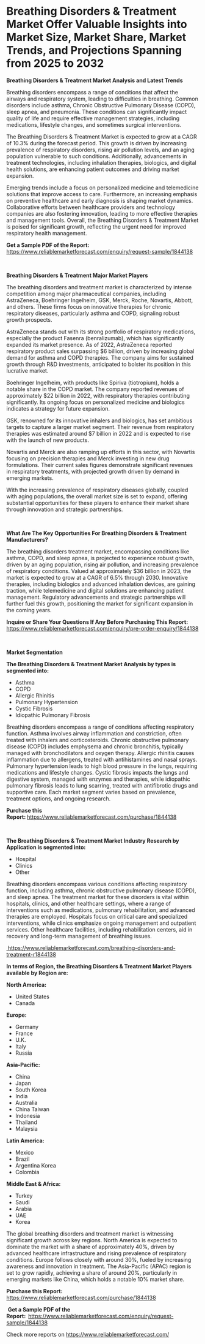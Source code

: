 <p><h1>Breathing Disorders & Treatment Market Offer Valuable Insights into Market Size, Market Share, Market Trends, and Projections Spanning from 2025 to 2032</h1></p><p><strong>Breathing Disorders & Treatment Market Analysis and Latest Trends</strong></p>
<p><p>Breathing disorders encompass a range of conditions that affect the airways and respiratory system, leading to difficulties in breathing. Common disorders include asthma, Chronic Obstructive Pulmonary Disease (COPD), sleep apnea, and pneumonia. These conditions can significantly impact quality of life and require effective management strategies, including medications, lifestyle changes, and sometimes surgical interventions.</p><p>The Breathing Disorders & Treatment Market is expected to grow at a CAGR of 10.3% during the forecast period. This growth is driven by increasing prevalence of respiratory disorders, rising air pollution levels, and an aging population vulnerable to such conditions. Additionally, advancements in treatment technologies, including inhalation therapies, biologics, and digital health solutions, are enhancing patient outcomes and driving market expansion.</p><p>Emerging trends include a focus on personalized medicine and telemedicine solutions that improve access to care. Furthermore, an increasing emphasis on preventive healthcare and early diagnosis is shaping market dynamics. Collaborative efforts between healthcare providers and technology companies are also fostering innovation, leading to more effective therapies and management tools. Overall, the Breathing Disorders & Treatment Market is poised for significant growth, reflecting the urgent need for improved respiratory health management.</p></p>
<p><strong>Get a Sample PDF of the Report:&nbsp;</strong> <a href="https://www.reliablemarketforecast.com/enquiry/request-sample/1844138?utm_campaign=2282&utm_medium=2&utm_source=Github&utm_content=ia&utm_term=03032025&utm_id=breathing-disorders-treatment">https://www.reliablemarketforecast.com/enquiry/request-sample/1844138</a></p>
<p>&nbsp;</p>
<p><strong>Breathing Disorders & Treatment Major Market Players</strong></p>
<p><p>The breathing disorders and treatment market is characterized by intense competition among major pharmaceutical companies, including AstraZeneca, Boehringer Ingelheim, GSK, Merck, Roche, Novartis, Abbott, and others. These firms focus on innovative therapies for chronic respiratory diseases, particularly asthma and COPD, signaling robust growth prospects.</p><p>AstraZeneca stands out with its strong portfolio of respiratory medications, especially the product Fasenra (benralizumab), which has significantly expanded its market presence. As of 2022, AstraZeneca reported respiratory product sales surpassing $6 billion, driven by increasing global demand for asthma and COPD therapies. The company aims for sustained growth through R&D investments, anticipated to bolster its position in this lucrative market.</p><p>Boehringer Ingelheim, with products like Spiriva (tiotropium), holds a notable share in the COPD market. The company reported revenues of approximately $22 billion in 2022, with respiratory therapies contributing significantly. Its ongoing focus on personalized medicine and biologics indicates a strategy for future expansion.</p><p>GSK, renowned for its innovative inhalers and biologics, has set ambitious targets to capture a larger market segment. Their revenue from respiratory therapies was estimated around $7 billion in 2022 and is expected to rise with the launch of new products.</p><p>Novartis and Merck are also ramping up efforts in this sector, with Novartis focusing on precision therapies and Merck investing in new drug formulations. Their current sales figures demonstrate significant revenues in respiratory treatments, with projected growth driven by demand in emerging markets.</p><p>With the increasing prevalence of respiratory diseases globally, coupled with aging populations, the overall market size is set to expand, offering substantial opportunities for these players to enhance their market share through innovation and strategic partnerships.</p></p>
<p>&nbsp;</p>
<p><strong>What Are The Key Opportunities For Breathing Disorders & Treatment Manufacturers?</strong></p>
<p><p>The breathing disorders treatment market, encompassing conditions like asthma, COPD, and sleep apnea, is projected to experience robust growth, driven by an aging population, rising air pollution, and increasing prevalence of respiratory conditions. Valued at approximately $36 billion in 2023, the market is expected to grow at a CAGR of 6.5% through 2030. Innovative therapies, including biologics and advanced inhalation devices, are gaining traction, while telemedicine and digital solutions are enhancing patient management. Regulatory advancements and strategic partnerships will further fuel this growth, positioning the market for significant expansion in the coming years.</p></p>
<p><strong>Inquire or Share Your Questions If Any Before Purchasing This Report:</strong> <a href="https://www.reliablemarketforecast.com/enquiry/pre-order-enquiry/1844138?utm_campaign=2282&utm_medium=2&utm_source=Github&utm_content=ia&utm_term=03032025&utm_id=breathing-disorders-treatment">https://www.reliablemarketforecast.com/enquiry/pre-order-enquiry/1844138</a></p>
<p>&nbsp;</p>
<p><strong>Market Segmentation</strong></p>
<p><strong>The Breathing Disorders & Treatment Market Analysis by types is segmented into:</strong></p>
<p><ul><li>Asthma</li><li>COPD</li><li>Allergic Rhinitis</li><li>Pulmonary Hypertension</li><li>Cystic Fibrosis</li><li>Idiopathic Pulmonary Fibrosis</li></ul></p>
<p><p>Breathing disorders encompass a range of conditions affecting respiratory function. Asthma involves airway inflammation and constriction, often treated with inhalers and corticosteroids. Chronic obstructive pulmonary disease (COPD) includes emphysema and chronic bronchitis, typically managed with bronchodilators and oxygen therapy. Allergic rhinitis causes inflammation due to allergens, treated with antihistamines and nasal sprays. Pulmonary hypertension leads to high blood pressure in the lungs, requiring medications and lifestyle changes. Cystic fibrosis impacts the lungs and digestive system, managed with enzymes and therapies, while idiopathic pulmonary fibrosis leads to lung scarring, treated with antifibrotic drugs and supportive care. Each market segment varies based on prevalence, treatment options, and ongoing research.</p></p>
<p><strong>Purchase this Report:&nbsp;</strong><a href="https://www.reliablemarketforecast.com/purchase/1844138?utm_campaign=2282&utm_medium=2&utm_source=Github&utm_content=ia&utm_term=03032025&utm_id=breathing-disorders-treatment">https://www.reliablemarketforecast.com/purchase/1844138</a></p>
<p>&nbsp;</p>
<p><strong>The Breathing Disorders & Treatment Market Industry Research by Application is segmented into:</strong></p>
<p><ul><li>Hospital</li><li>Clinics</li><li>Other</li></ul></p>
<p><p>Breathing disorders encompass various conditions affecting respiratory function, including asthma, chronic obstructive pulmonary disease (COPD), and sleep apnea. The treatment market for these disorders is vital within hospitals, clinics, and other healthcare settings, where a range of interventions such as medications, pulmonary rehabilitation, and advanced therapies are employed. Hospitals focus on critical care and specialized interventions, while clinics emphasize ongoing management and outpatient services. Other healthcare facilities, including rehabilitation centers, aid in recovery and long-term management of breathing issues.</p></p>
<p><a href="https://www.reliablemarketforecast.com/breathing-disorders-and-treatment-r1844138?utm_campaign=2282&utm_medium=2&utm_source=Github&utm_content=ia&utm_term=03032025&utm_id=breathing-disorders-treatment">&nbsp;https://www.reliablemarketforecast.com/breathing-disorders-and-treatment-r1844138</a></p>
<p><strong>In terms of Region, the Breathing Disorders & Treatment Market Players available by Region are:</strong></p>
<p>
    <p> <strong> North America: </strong>
        <ul>
            <li>United States</li>
            <li>Canada</li>
        </ul>
        </p> 
    <p> <strong> Europe: </strong>
        <ul>
            <li>Germany</li>
            <li>France</li>
            <li>U.K.</li>
            <li>Italy</li>
            <li>Russia</li>
        </ul>
        </p> 
    <p> <strong> Asia-Pacific: </strong>
        <ul>
            <li>China</li>
            <li>Japan</li>
            <li>South Korea</li>
            <li>India</li>
            <li>Australia</li>
            <li>China Taiwan</li>
            <li>Indonesia</li>
            <li>Thailand</li>
            <li>Malaysia</li>
        </ul>
        </p> 
    <p> <strong> Latin America: </strong>
        <ul>
            <li>Mexico</li>
            <li>Brazil</li>
            <li>Argentina Korea</li>
            <li>Colombia</li>
        </ul>
        </p> 
    <p> <strong> Middle East & Africa: </strong>
        <ul>
            <li>Turkey</li>
            <li>Saudi</li>
            <li>Arabia</li>
            <li>UAE</li>
            <li>Korea</li>
        </ul>
    </p>
    </p>
<p><p>The global breathing disorders and treatment market is witnessing significant growth across key regions. North America is expected to dominate the market with a share of approximately 40%, driven by advanced healthcare infrastructure and rising prevalence of respiratory conditions. Europe follows closely with around 30%, fueled by increasing awareness and innovation in treatment. The Asia-Pacific (APAC) region is set to grow rapidly, achieving a share of around 20%, particularly in emerging markets like China, which holds a notable 10% market share.</p></p>
<p><strong>Purchase this Report: </strong><a href="https://www.reliablemarketforecast.com/purchase/1844138?utm_campaign=2282&utm_medium=2&utm_source=Github&utm_content=ia&utm_term=03032025&utm_id=breathing-disorders-treatment">https://www.reliablemarketforecast.com/purchase/1844138</a></p>
<p>&nbsp;<strong>Get a Sample PDF of the Report:&nbsp;&nbsp;</strong><a href="https://www.reliablemarketforecast.com/enquiry/request-sample/1844138?utm_campaign=2282&utm_medium=2&utm_source=Github&utm_content=ia&utm_term=03032025&utm_id=breathing-disorders-treatment">https://www.reliablemarketforecast.com/enquiry/request-sample/1844138</a></p>
<p><strong></strong></p>
<p>Check more reports on <a href="https://www.reliablemarketforecast.com/?utm_campaign=2282&utm_medium=2&utm_source=Github&utm_content=ia&utm_term=03032025&utm_id=breathing-disorders-treatment">https://www.reliablemarketforecast.com/</a></p>